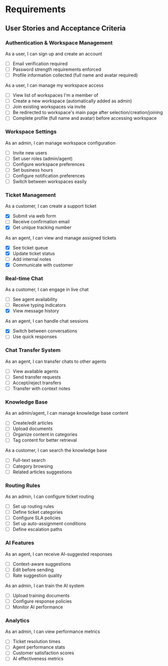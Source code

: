 # Requirements

## User Stories and Acceptance Criteria

### Authentication & Workspace Management
As a user, I can sign up and create an account
- [ ] Email verification required
- [ ] Password strength requirements enforced
- [ ] Profile information collected (full name and avatar required)

As a user, I can manage my workspace access
- [ ] View list of workspaces I'm a member of
- [ ] Create a new workspace (automatically added as admin)
- [ ] Join existing workspaces via invite
- [ ] Be redirected to workspace's main page after selection/creation/joining
- [ ] Complete profile (full name and avatar) before accessing workspace

### Workspace Settings
As an admin, I can manage workspace configuration
- [ ] Invite new users
- [ ] Set user roles (admin/agent)
- [ ] Configure workspace preferences
- [ ] Set business hours
- [ ] Configure notification preferences
- [ ] Switch between workspaces easily

### Ticket Management
As a customer, I can create a support ticket
- [x] Submit via web form
- [ ] Receive confirmation email
- [x] Get unique tracking number

As an agent, I can view and manage assigned tickets
- [x] See ticket queue
- [x] Update ticket status
- [ ] Add internal notes
- [x] Communicate with customer

### Real-time Chat
As a customer, I can engage in live chat
- [ ] See agent availability
- [ ] Receive typing indicators
- [x] View message history

As an agent, I can handle chat sessions
- [x] Switch between conversations
- [ ] Use quick responses

### Chat Transfer System
As an agent, I can transfer chats to other agents
- [ ] View available agents
- [ ] Send transfer requests
- [ ] Accept/reject transfers
- [ ] Transfer with context notes

### Knowledge Base
As an admin/agent, I can manage knowledge base content
- [ ] Create/edit articles
- [ ] Upload documents
- [ ] Organize content in categories
- [ ] Tag content for better retrieval

As a customer, I can search the knowledge base
- [ ] Full-text search
- [ ] Category browsing
- [ ] Related articles suggestions

### Routing Rules
As an admin, I can configure ticket routing
- [ ] Set up routing rules
- [ ] Define ticket categories
- [ ] Configure SLA policies
- [ ] Set up auto-assignment conditions
- [ ] Define escalation paths

### AI Features
As an agent, I can receive AI-suggested responses
- [ ] Context-aware suggestions
- [ ] Edit before sending
- [ ] Rate suggestion quality

As an admin, I can train the AI system
- [ ] Upload training documents
- [ ] Configure response policies
- [ ] Monitor AI performance

### Analytics
As an admin, I can view performance metrics
- [ ] Ticket resolution times
- [ ] Agent performance stats
- [ ] Customer satisfaction scores
- [ ] AI effectiveness metrics